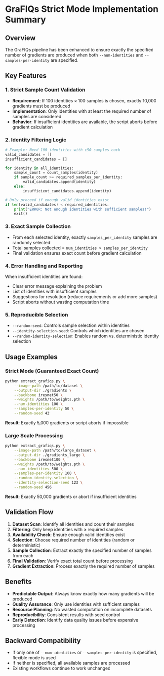 # GraFIQs Strict Mode Implementation Summary

## Overview
The GraFIQs pipeline has been enhanced to ensure exactly the specified number of gradients are produced when both `--num-identities` and `--samples-per-identity` are specified.

## Key Features

### 1. Strict Sample Count Validation
- **Requirement**: If 100 identities × 100 samples is chosen, exactly 10,000 gradients must be produced
- **Implementation**: Only identities with at least the required number of samples are considered
- **Behavior**: If insufficient identities are available, the script aborts before gradient calculation

### 2. Identity Filtering Logic
```python
# Example: Need 100 identities with ≥50 samples each
valid_candidates = []
insufficient_candidates = []

for identity in all_identities:
    sample_count = count_samples(identity)
    if sample_count >= required_samples_per_identity:
        valid_candidates.append(identity)
    else:
        insufficient_candidates.append(identity)

# Only proceed if enough valid identities exist
if len(valid_candidates) < required_identities:
    print("ERROR: Not enough identities with sufficient samples!")
    exit()
```

### 3. Exact Sample Collection
- From each selected identity, exactly `samples_per_identity` samples are randomly selected
- Total samples collected = `num_identities × samples_per_identity`
- Final validation ensures exact count before gradient calculation

### 4. Error Handling and Reporting
When insufficient identities are found:
- Clear error message explaining the problem
- List of identities with insufficient samples
- Suggestions for resolution (reduce requirements or add more samples)
- Script aborts without wasting computation time

### 5. Reproducible Selection
- `--random-seed`: Controls sample selection within identities
- `--identity-selection-seed`: Controls which identities are chosen
- `--random-identity-selection`: Enables random vs. deterministic identity selection

## Usage Examples

### Strict Mode (Guaranteed Exact Count)
```bash
python extract_grafiqs.py \
    --image-path /path/to/dataset \
    --output-dir ./gradients \
    --backbone iresnet50 \
    --weights /path/to/weights.pth \
    --num-identities 100 \
    --samples-per-identity 50 \
    --random-seed 42
```
**Result**: Exactly 5,000 gradients or script aborts if impossible

### Large Scale Processing
```bash
python extract_grafiqs.py \
    --image-path /path/to/large_dataset \
    --output-dir ./gradients_large \
    --backbone iresnet100 \
    --weights /path/to/weights.pth \
    --num-identities 500 \
    --samples-per-identity 100 \
    --random-identity-selection \
    --identity-selection-seed 123 \
    --random-seed 456
```
**Result**: Exactly 50,000 gradients or abort if insufficient identities

## Validation Flow

1. **Dataset Scan**: Identify all identities and count their samples
2. **Filtering**: Only keep identities with ≥ required samples
3. **Availability Check**: Ensure enough valid identities exist
4. **Selection**: Choose required number of identities (random or deterministic)
5. **Sample Collection**: Extract exactly the specified number of samples from each
6. **Final Validation**: Verify exact total count before processing
7. **Gradient Extraction**: Process exactly the required number of samples

## Benefits

- **Predictable Output**: Always know exactly how many gradients will be produced
- **Quality Assurance**: Only use identities with sufficient samples
- **Resource Planning**: No wasted computation on incomplete datasets
- **Reproducibility**: Consistent results with seed control
- **Early Detection**: Identify data quality issues before expensive processing

## Backward Compatibility

- If only one of `--num-identities` or `--samples-per-identity` is specified, flexible mode is used
- If neither is specified, all available samples are processed
- Existing workflows continue to work unchanged
